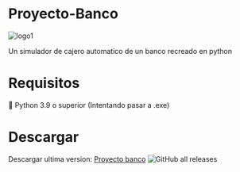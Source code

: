 # Proyecto-Banco
![logo1](https://user-images.githubusercontent.com/89478484/131533907-7a987d49-837e-4804-8c2f-4d1611db5cee.png)

Un simulador de cajero automatico de un banco recreado en python

# Requisitos
🐍 Python 3.9 o superior (Intentando pasar a .exe)




# Descargar
Descargar ultima version:
[Proyecto banco](https://github.com/Rasphy2009/Proyecto-Banco/releases/latest) ![GitHub all releases](https://img.shields.io/github/downloads/Rasphy2009/Proyecto-Banco/total?logo=github)
